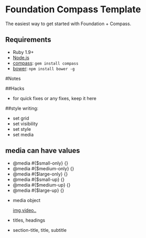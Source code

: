 # Foundation Compass Template

The easiest way to get started with Foundation + Compass.

## Requirements

  * Ruby 1.9+
  * [Node.js](http://nodejs.org)
  * [compass](http://compass-style.org/): `gem install compass`
  * [bower](http://bower.io): `npm install bower -g`

#Notes

##Hacks
- for quick fixes or any fixes, keep it here

##style writing:
* set grid
* set visibility
* set style
* set media 

## media can have values
- @media #{$small-only} {}
- @media #{$medium-only} {}
- @media #{$large-only} {}
- @media #{$small-up} {}
- @media #{$medium-up} {}
- @media #{$large-up} {}

* media object 
  <article class="media-small review">
    <div class="media-small__item"> <a href="#">img,video..</a> </div>
       <div class="media-small__body "></div>
  </article>

* titles, headings
- section-title, title, subtitle








